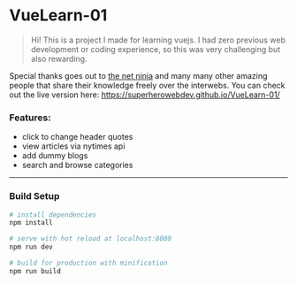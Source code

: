 # VueLearn-01

> Hi! This is a project I made for learning vuejs. I had zero previous web development or coding experience, so this was very challenging but also rewarding.

Special thanks goes out to [the net ninja](https://www.thenetninja.co.uk/) and many many other amazing people that share their knowledge freely over the interwebs. 
You can check out the live version here: https://superherowebdev.github.io/VueLearn-01/

### Features:
- click to change header quotes
- view articles via nytimes api
- add dummy blogs
- search and browse categories

---

### Build Setup

``` bash
# install dependencies
npm install

# serve with hot reload at localhost:8080
npm run dev

# build for production with minification
npm run build
```
